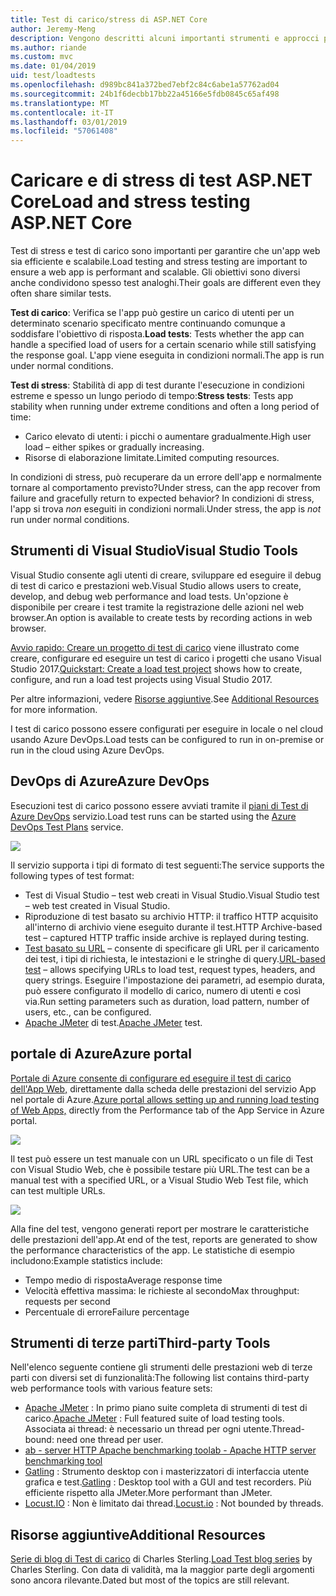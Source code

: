 ```yaml
---
title: Test di carico/stress di ASP.NET Core
author: Jeremy-Meng
description: Vengono descritti alcuni importanti strumenti e approcci per test di carico e delle App ASP.NET Core di test di stress.
ms.author: riande
ms.custom: mvc
ms.date: 01/04/2019
uid: test/loadtests
ms.openlocfilehash: d989bc841a372bed7ebf2c84c6abe1a57762ad04
ms.sourcegitcommit: 24b1f6decbb17bb22a45166e5fdb0845c65af498
ms.translationtype: MT
ms.contentlocale: it-IT
ms.lasthandoff: 03/01/2019
ms.locfileid: "57061408"
---
```

# <a name="load-and-stress-testing-aspnet-core"></a><span data-ttu-id="b063e-103">Caricare e di stress di test ASP.NET Core</span><span class="sxs-lookup"><span data-stu-id="b063e-103">Load and stress testing ASP.NET Core</span></span>

<span data-ttu-id="b063e-104">Test di stress e test di carico sono importanti per garantire che un'app web sia efficiente e scalabile.</span><span class="sxs-lookup"><span data-stu-id="b063e-104">Load testing and stress testing are important to ensure a web app is performant and scalable.</span></span> <span data-ttu-id="b063e-105">Gli obiettivi sono diversi anche condividono spesso test analoghi.</span><span class="sxs-lookup"><span data-stu-id="b063e-105">Their goals are different even they often share similar tests.</span></span>

<span data-ttu-id="b063e-106">**Test di carico**: Verifica se l'app può gestire un carico di utenti per un determinato scenario specificato mentre continuando comunque a soddisfare l'obiettivo di risposta.</span><span class="sxs-lookup"><span data-stu-id="b063e-106">**Load tests**: Tests whether the app can handle a specified load of users for a certain scenario while still satisfying the response goal.</span></span> <span data-ttu-id="b063e-107">L'app viene eseguita in condizioni normali.</span><span class="sxs-lookup"><span data-stu-id="b063e-107">The app is run under normal conditions.</span></span>

<span data-ttu-id="b063e-108">**Test di stress**: Stabilità di app di test durante l'esecuzione in condizioni estreme e spesso un lungo periodo di tempo:</span><span class="sxs-lookup"><span data-stu-id="b063e-108">**Stress tests**: Tests app stability when running under extreme conditions and often a long period of time:</span></span>

* <span data-ttu-id="b063e-109">Carico elevato di utenti: i picchi o aumentare gradualmente.</span><span class="sxs-lookup"><span data-stu-id="b063e-109">High user load – either spikes or gradually increasing.</span></span>
* <span data-ttu-id="b063e-110">Risorse di elaborazione limitate.</span><span class="sxs-lookup"><span data-stu-id="b063e-110">Limited computing resources.</span></span>  

<span data-ttu-id="b063e-111">In condizioni di stress, può recuperare da un errore dell'app e normalmente tornare al comportamento previsto?</span><span class="sxs-lookup"><span data-stu-id="b063e-111">Under stress, can the app recover from failure and gracefully return to expected behavior?</span></span> <span data-ttu-id="b063e-112">In condizioni di stress, l'app si trova *non* eseguiti in condizioni normali.</span><span class="sxs-lookup"><span data-stu-id="b063e-112">Under stress, the app is *not* run under normal conditions.</span></span>

## <a name="visual-studio-tools"></a><span data-ttu-id="b063e-113">Strumenti di Visual Studio</span><span class="sxs-lookup"><span data-stu-id="b063e-113">Visual Studio Tools</span></span>

<span data-ttu-id="b063e-114">Visual Studio consente agli utenti di creare, sviluppare ed eseguire il debug di test di carico e prestazioni web.</span><span class="sxs-lookup"><span data-stu-id="b063e-114">Visual Studio allows users to create, develop, and debug web performance and load tests.</span></span> <span data-ttu-id="b063e-115">Un'opzione è disponibile per creare i test tramite la registrazione delle azioni nel web browser.</span><span class="sxs-lookup"><span data-stu-id="b063e-115">An option is available to create tests by recording actions in web browser.</span></span>

<span data-ttu-id="b063e-116">[Avvio rapido: Creare un progetto di test di carico](/visualstudio/test/quickstart-create-a-load-test-project?view=vs-2017) viene illustrato come creare, configurare ed eseguire un test di carico i progetti che usano Visual Studio 2017.</span><span class="sxs-lookup"><span data-stu-id="b063e-116">[Quickstart: Create a load test project](/visualstudio/test/quickstart-create-a-load-test-project?view=vs-2017) shows how to create, configure, and run a load test projects using Visual Studio 2017.</span></span>

<span data-ttu-id="b063e-117">Per altre informazioni, vedere [Risorse aggiuntive](#add).</span><span class="sxs-lookup"><span data-stu-id="b063e-117">See [Additional Resources](#add) for more information.</span></span>

<span data-ttu-id="b063e-118">I test di carico possono essere configurati per eseguire in locale o nel cloud usando Azure DevOps.</span><span class="sxs-lookup"><span data-stu-id="b063e-118">Load tests can be configured to run in on-premise or run in the cloud using Azure DevOps.</span></span>

## <a name="azure-devops"></a><span data-ttu-id="b063e-119">DevOps di Azure</span><span class="sxs-lookup"><span data-stu-id="b063e-119">Azure DevOps</span></span>

<span data-ttu-id="b063e-120">Esecuzioni test di carico possono essere avviati tramite il [piani di Test di Azure DevOps](/azure/devops/test/load-test/index?view=vsts) servizio.</span><span class="sxs-lookup"><span data-stu-id="b063e-120">Load test runs can be started using the [Azure DevOps Test Plans](/azure/devops/test/load-test/index?view=vsts) service.</span></span>

![](./load-tests/_static/azure-devops-load-test.png)

<span data-ttu-id="b063e-121">Il servizio supporta i tipi di formato di test seguenti:</span><span class="sxs-lookup"><span data-stu-id="b063e-121">The service supports the following types of test format:</span></span>

- <span data-ttu-id="b063e-122">Test di Visual Studio – test web creati in Visual Studio.</span><span class="sxs-lookup"><span data-stu-id="b063e-122">Visual Studio test – web test created in Visual Studio.</span></span>
- <span data-ttu-id="b063e-123">Riproduzione di test basato su archivio HTTP: il traffico HTTP acquisito all'interno di archivio viene eseguito durante il test.</span><span class="sxs-lookup"><span data-stu-id="b063e-123">HTTP Archive-based test – captured HTTP traffic inside archive is replayed during testing.</span></span>
- <span data-ttu-id="b063e-124">[Test basato su URL](/azure/devops/test/load-test/get-started-simple-cloud-load-test?view=vsts) – consente di specificare gli URL per il caricamento dei test, i tipi di richiesta, le intestazioni e le stringhe di query.</span><span class="sxs-lookup"><span data-stu-id="b063e-124">[URL-based test](/azure/devops/test/load-test/get-started-simple-cloud-load-test?view=vsts) – allows specifying URLs to load test, request types, headers, and query strings.</span></span> <span data-ttu-id="b063e-125">Eseguire l'impostazione dei parametri, ad esempio durata, può essere configurato il modello di carico, numero di utenti e così via.</span><span class="sxs-lookup"><span data-stu-id="b063e-125">Run setting parameters such as duration, load pattern, number of users, etc., can be configured.</span></span>
- <span data-ttu-id="b063e-126">[Apache JMeter](https://jmeter.apache.org/) di test.</span><span class="sxs-lookup"><span data-stu-id="b063e-126">[Apache JMeter](https://jmeter.apache.org/) test.</span></span>

## <a name="azure-portal"></a><span data-ttu-id="b063e-127">portale di Azure</span><span class="sxs-lookup"><span data-stu-id="b063e-127">Azure portal</span></span>

<span data-ttu-id="b063e-128">[Portale di Azure consente di configurare ed eseguire il test di carico dell'App Web,](/azure/devops/test/load-test/app-service-web-app-performance-test?view=vsts) direttamente dalla scheda delle prestazioni del servizio App nel portale di Azure.</span><span class="sxs-lookup"><span data-stu-id="b063e-128">[Azure portal allows setting up and running load testing of Web Apps,](/azure/devops/test/load-test/app-service-web-app-performance-test?view=vsts) directly from the Performance tab of the App Service in Azure portal.</span></span>

![](./load-tests/_static/azure-appservice-perf-test.png)

<span data-ttu-id="b063e-129">Il test può essere un test manuale con un URL specificato o un file di Test con Visual Studio Web, che è possibile testare più URL.</span><span class="sxs-lookup"><span data-stu-id="b063e-129">The test can be a manual test with a specified URL, or a Visual Studio Web Test file, which can test multiple URLs.</span></span>

![](./load-tests/_static/azure-appservice-perf-test-config.png)

<span data-ttu-id="b063e-130">Alla fine del test, vengono generati report per mostrare le caratteristiche delle prestazioni dell'app.</span><span class="sxs-lookup"><span data-stu-id="b063e-130">At end of the test, reports are generated to show the performance characteristics of the app.</span></span> <span data-ttu-id="b063e-131">Le statistiche di esempio includono:</span><span class="sxs-lookup"><span data-stu-id="b063e-131">Example statistics include:</span></span>

- <span data-ttu-id="b063e-132">Tempo medio di risposta</span><span class="sxs-lookup"><span data-stu-id="b063e-132">Average response time</span></span>
- <span data-ttu-id="b063e-133">Velocità effettiva massima: le richieste al secondo</span><span class="sxs-lookup"><span data-stu-id="b063e-133">Max throughput: requests per second</span></span>
- <span data-ttu-id="b063e-134">Percentuale di errore</span><span class="sxs-lookup"><span data-stu-id="b063e-134">Failure percentage</span></span>

## <a name="third-party-tools"></a><span data-ttu-id="b063e-135">Strumenti di terze parti</span><span class="sxs-lookup"><span data-stu-id="b063e-135">Third-party Tools</span></span>

<span data-ttu-id="b063e-136">Nell'elenco seguente contiene gli strumenti delle prestazioni web di terze parti con diversi set di funzionalità:</span><span class="sxs-lookup"><span data-stu-id="b063e-136">The following list contains third-party web performance tools with various feature sets:</span></span>

- <span data-ttu-id="b063e-137">[Apache JMeter](https://jmeter.apache.org/) : In primo piano suite completa di strumenti di test di carico.</span><span class="sxs-lookup"><span data-stu-id="b063e-137">[Apache JMeter](https://jmeter.apache.org/) : Full featured suite of load testing tools.</span></span> <span data-ttu-id="b063e-138">Associata ai thread: è necessario un thread per ogni utente.</span><span class="sxs-lookup"><span data-stu-id="b063e-138">Thread-bound: need one thread per user.</span></span>
- [<span data-ttu-id="b063e-139">ab - server HTTP Apache benchmarking tool</span><span class="sxs-lookup"><span data-stu-id="b063e-139">ab - Apache HTTP server benchmarking tool</span></span>](https://httpd.apache.org/docs/2.4/programs/ab.html)
- <span data-ttu-id="b063e-140">[Gatling](https://gatling.io/) : Strumento desktop con i masterizzatori di interfaccia utente grafica e test.</span><span class="sxs-lookup"><span data-stu-id="b063e-140">[Gatling](https://gatling.io/) : Desktop tool with a GUI and test recorders.</span></span> <span data-ttu-id="b063e-141">Più efficiente rispetto alla JMeter.</span><span class="sxs-lookup"><span data-stu-id="b063e-141">More performant than JMeter.</span></span>
- <span data-ttu-id="b063e-142">[Locust.IO](https://locust.io/) : Non è limitato dai thread.</span><span class="sxs-lookup"><span data-stu-id="b063e-142">[Locust.io](https://locust.io/) : Not bounded by threads.</span></span>

<a name="add"></a>
## <a name="additional-resources"></a><span data-ttu-id="b063e-143">Risorse aggiuntive</span><span class="sxs-lookup"><span data-stu-id="b063e-143">Additional Resources</span></span>

<span data-ttu-id="b063e-144">[Serie di blog di Test di carico](https://blogs.msdn.microsoft.com/charles_sterling/2015/06/01/load-test-series-part-i-creating-web-performance-tests-for-a-load-test/) di Charles Sterling.</span><span class="sxs-lookup"><span data-stu-id="b063e-144">[Load Test blog series](https://blogs.msdn.microsoft.com/charles_sterling/2015/06/01/load-test-series-part-i-creating-web-performance-tests-for-a-load-test/) by Charles Sterling.</span></span> <span data-ttu-id="b063e-145">Con data di validità, ma la maggior parte degli argomenti sono ancora rilevante.</span><span class="sxs-lookup"><span data-stu-id="b063e-145">Dated but most of the topics are still relevant.</span></span>
